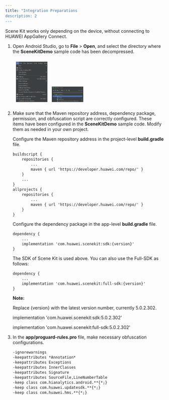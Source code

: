 ```yaml
---
title: "Integration Preparations
description: 2
---
```


Scene Kit works only depending on the device, without connecting to HUAWEI AppGallery Connect.

1. Open Android Studio, go to **File** > **Open**, and select the directory where the **SceneKitDemo** sample code has been decompressed.

   <div style="padding: 5px">
           <img style="width: 100.00px ; padding: 5px" src="https://raw.githubusercontent.com/ZehraYilmaz/gh-pages-scenekitcodelab/main/assets/scenekit_codelab_doc_ss_1.png">
           <img style="width: 100.00px ; padding: 5px" src="https://raw.githubusercontent.com/ZehraYilmaz/gh-pages-scenekitcodelab/main/assets/scenekit_codelab_doc_ss_2.png">
   </div>

2. Make sure that the Maven repository address, dependency package, permission, and obfuscation script are correctly configured. These items have been configured in the **SceneKitDemo** sample code. Modify them as needed in your own project.

   Configure the Maven repository address in the project-level **build.gradle** file.

   <pre><div id="copy-button23" class="copy-btn" title="Copy" onclick="copyCode(this.id)"></div><code>buildscript {
       repositories {
           ...
           maven { url 'https://developer.huawei.com/repo/' }
       }
       ...
   }
   allprojects {
       repositories {
           ...
           maven { url 'https://developer.huawei.com/repo/' }
       }
   }<span class="pln">
   </span></code></pre>

   Configure the dependency package in the app-level **build.gradle** file.

   <pre><div id="copy-button23" class="copy-btn" title="Copy" onclick="copyCode(this.id)"></div><code>dependency {
       ...
       implementation 'com.huawei.scenekit:sdk:{version}'
   }<span class="pln">
   </span></code></pre>

   The SDK of Scene Kit is used above. You can also use the Full-SDK as follows:

   <pre><div id="copy-button23" class="copy-btn" title="Copy" onclick="copyCode(this.id)"></div><code>dependency {
       ...
       implementation 'com.huawei.scenekit:full-sdk:{version}'
   }<span class="pln">
   </span></code></pre>

   <aside class="special">
   	<p><strong>Note:</strong> 
    <p>Replace {version} with the latest version number, currently 5.0.2.302.</p>
    <p>implementation 'com.huawei.scenekit:sdk:5.0.2.302'</p>
    <p>implementation 'com.huawei.scenekit:full-sdk:5.0.2.302'</p></p>
   </aside> 

3. In the **app/proguard-rules.pro** file, make necessary obfuscation configurations.

   <pre><div id="copy-button23" class="copy-btn" title="Copy" onclick="copyCode(this.id)"></div><code>-ignorewarnings
   -keepattributes *Annotation*
   -keepattributes Exceptions
   -keepattributes InnerClasses
   -keepattributes Signature
   -keepattributes SourceFile,LineNumberTable
   -keep class com.hianalytics.android.**{*;}
   -keep class com.huawei.updatesdk.**{*;}
   -keep class com.huawei.hms.**{*;}<span class="pln">
   </span></code></pre>